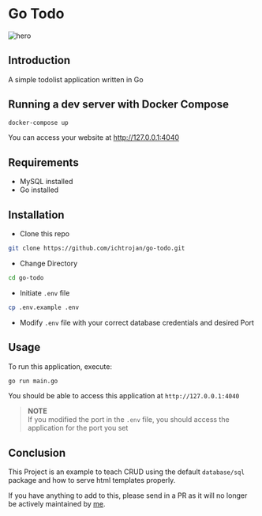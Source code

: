 # Go Todo

![hero](https://res.cloudinary.com/ichtrojan/image/upload/v1574958373/Screenshot_2019-11-28_at_17.22.25_gyegdr.png)

## Introduction

A simple todolist application written in Go

## Running a dev server with Docker Compose

```bash
docker-compose up
```

You can access your website at http://127.0.0.1:4040

## Requirements

- MySQL installed
- Go installed

## Installation

- Clone this repo

```bash
git clone https://github.com/ichtrojan/go-todo.git
```

- Change Directory

```bash
cd go-todo
```

- Initiate `.env` file

```bash
cp .env.example .env
```

- Modify `.env` file with your correct database credentials and desired Port

## Usage

To run this application, execute:

```bash
go run main.go
```

You should be able to access this application at `http://127.0.0.1:4040`

> **NOTE**<br>
> If you modified the port in the `.env` file, you should access the application for the port you set

## Conclusion

This Project is an example to teach CRUD using the default `database/sql` package and how to serve html templates properly.

If you have anything to add to this, please send in a PR as it will no longer be actively maintained by [me](https://github.com/ichtrojan).
